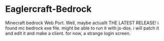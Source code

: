 # Eaglercraft-Bedrock
Minecraft bedrock Web Port.
Well, maybe actuallt THE LATEST RELEASE! i found mc bedrock exe file. might be able to run it with js-dos. i will patch it and edit it and make a client. 
for now, a strange login screen.

